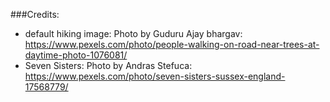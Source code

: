 ###Credits: 

- default hiking image: Photo by Guduru Ajay bhargav: https://www.pexels.com/photo/people-walking-on-road-near-trees-at-daytime-photo-1076081/
- Seven Sisters: Photo by Andras Stefuca: https://www.pexels.com/photo/seven-sisters-sussex-england-17568779/ 